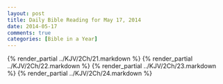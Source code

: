 ```yaml
---
layout: post
title: Daily Bible Reading for May 17, 2014
date: 2014-05-17
comments: true
categories: [Bible in a Year]
---
```

{% render_partial ../KJV/2Ch/21.markdown %}
{% render_partial ../KJV/2Ch/22.markdown %}
{% render_partial ../KJV/2Ch/23.markdown %}
{% render_partial ../KJV/2Ch/24.markdown %}
